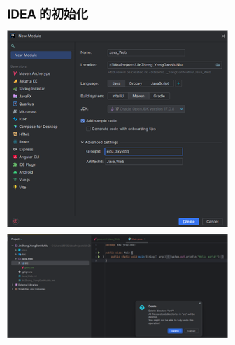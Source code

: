 # IDEA  的初始化

<img src="assets/image-20230914120325402.png" alt="image-20230914120325402" style="zoom:67%;" />

![image-20230914120434562](assets/image-20230914120434562.png)
